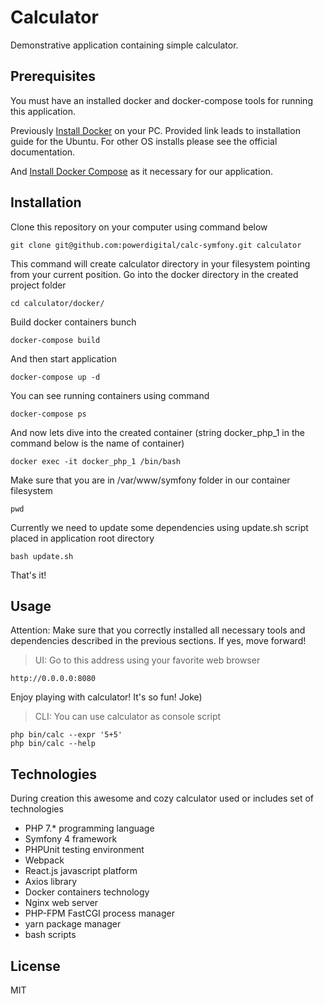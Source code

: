 # Calculator
Demonstrative application containing simple calculator.


Prerequisites
---
You must have an installed docker and docker-compose tools for running this application.

Previously [Install Docker](https://docs.docker.com/install/linux/docker-ce/ubuntu/#install-docker-ce) on your PC.
Provided link leads to installation guide for the Ubuntu.
For other OS installs please see the official documentation.

And [Install Docker Compose](https://docs.docker.com/compose/install/) as it necessary for our application.


Installation
---
Clone this repository on your computer using command below
```
git clone git@github.com:powerdigital/calc-symfony.git calculator
```
This command will create calculator directory in your filesystem pointing from your current position.
Go into the docker directory in the created project folder

```
cd calculator/docker/
```
Build docker containers bunch
```
docker-compose build
```
And then start application
```
docker-compose up -d
```

You can see running containers using command
```
docker-compose ps
```
And now lets dive into the created container (string docker_php_1 in the command below is the name of container)
```
docker exec -it docker_php_1 /bin/bash
```
Make sure that you are in /var/www/symfony folder in our container filesystem
```
pwd
```
Currently we need to update some dependencies using update.sh script placed in application root directory
```
bash update.sh
```
That's it!

Usage
---
Attention: Make sure that you correctly installed all necessary tools and dependencies described in the previous sections.
If yes, move forward! 
> UI: Go to this address using your favorite web browser 
```
http://0.0.0.0:8080
```
Enjoy playing with calculator! It's so fun! Joke)

> CLI: You can use calculator as console script
```
php bin/calc --expr '5+5'
php bin/calc --help
```

Technologies
---
During creation this awesome and cozy calculator used or includes set of technologies
- PHP 7.* programming language
- Symfony 4 framework
- PHPUnit testing environment
- Webpack
- React.js javascript platform
- Axios library
- Docker containers technology
- Nginx web server
- PHP-FPM FastCGI process manager
- yarn package manager
- bash scripts


License
---
MIT
